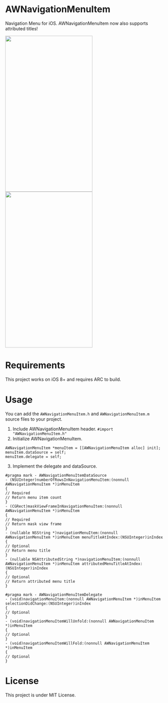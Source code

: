 # AWNavigationMenuItem
Navigation Menu for iOS.
AWNavigationMenuItem now also supports attributed titles!

<img src="http://abewang.myftp.org/AWNavigationMenuItem.gif" width="277" height="494"/>
<img src="http://abewang.myftp.org/AWNavigationMenuItem2.gif" width="277" height="494"/>

# Requirements
This project works on iOS 8+ and requires ARC to build.

# Usage
You can add the `AWNavigationMenuItem.h` and `AWNavigationMenuItem.m` source files to your project.

1. Include AWNavigationMenuItem header. `#import "AWNavigationMenuItem.h"`
2. Initialize AWNavigationMenuItem.

```objc
AWNavigationMenuItem *menuItem = [[AWNavigationMenuItem alloc] init];
menuItem.dataSource = self;
menuItem.delegate = self;
```

3. Implement the delegate and dataSource.

```objc
#pragma mark - AWNavigationMenuItemDataSource
- (NSUInteger)numberOfRowsInNavigationMenuItem:(nonnull AWNavigationMenuItem *)inMenuItem
{
// Required
// Return menu item count
}
- (CGRect)maskViewFrameInNavigationMenuItem:(nonnull AWNavigationMenuItem *)inMenuItem
{
// Required
// Return mask view frame
}
- (nullable NSString *)navigationMenuItem:(nonnull AWNavigationMenuItem *)inMenuItem menuTitleAtIndex:(NSUInteger)inIndex
{
// Optional
// Return menu title
}
- (nullable NSAttributedString *)navigationMenuItem:(nonnull AWNavigationMenuItem *)inMenuItem attributedMenuTitleAtIndex:(NSUInteger)inIndex
{
// Optional
// Return attributed menu title
}

#pragma mark - AWNavigationMenuItemDelegate
- (void)navigationMenuItem:(nonnull AWNavigationMenuItem *)inMenuItem selectionDidChange:(NSUInteger)inIndex
{
// Optional
}
- (void)navigationMenuItemWillUnfold:(nonnull AWNavigationMenuItem *)inMenuItem
{
// Optional
}
- (void)navigationMenuItemWillFold:(nonnull AWNavigationMenuItem *)inMenuItem
{
// Optional
}
```

# License
This project is under MIT License.

